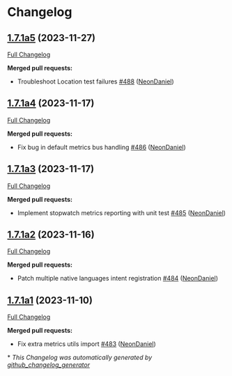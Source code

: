# Changelog

## [1.7.1a5](https://github.com/NeonGeckoCom/neon-utils/tree/1.7.1a5) (2023-11-27)

[Full Changelog](https://github.com/NeonGeckoCom/neon-utils/compare/1.7.1a4...1.7.1a5)

**Merged pull requests:**

- Troubleshoot Location test failures [\#488](https://github.com/NeonGeckoCom/neon-utils/pull/488) ([NeonDaniel](https://github.com/NeonDaniel))

## [1.7.1a4](https://github.com/NeonGeckoCom/neon-utils/tree/1.7.1a4) (2023-11-17)

[Full Changelog](https://github.com/NeonGeckoCom/neon-utils/compare/1.7.1a3...1.7.1a4)

**Merged pull requests:**

- Fix bug in default metrics bus handling [\#486](https://github.com/NeonGeckoCom/neon-utils/pull/486) ([NeonDaniel](https://github.com/NeonDaniel))

## [1.7.1a3](https://github.com/NeonGeckoCom/neon-utils/tree/1.7.1a3) (2023-11-17)

[Full Changelog](https://github.com/NeonGeckoCom/neon-utils/compare/1.7.1a2...1.7.1a3)

**Merged pull requests:**

- Implement stopwatch metrics reporting with unit test [\#485](https://github.com/NeonGeckoCom/neon-utils/pull/485) ([NeonDaniel](https://github.com/NeonDaniel))

## [1.7.1a2](https://github.com/NeonGeckoCom/neon-utils/tree/1.7.1a2) (2023-11-16)

[Full Changelog](https://github.com/NeonGeckoCom/neon-utils/compare/1.7.1a1...1.7.1a2)

**Merged pull requests:**

- Patch multiple native languages intent registration [\#484](https://github.com/NeonGeckoCom/neon-utils/pull/484) ([NeonDaniel](https://github.com/NeonDaniel))

## [1.7.1a1](https://github.com/NeonGeckoCom/neon-utils/tree/1.7.1a1) (2023-11-10)

[Full Changelog](https://github.com/NeonGeckoCom/neon-utils/compare/1.7.0...1.7.1a1)

**Merged pull requests:**

- Fix extra metrics utils import [\#483](https://github.com/NeonGeckoCom/neon-utils/pull/483) ([NeonDaniel](https://github.com/NeonDaniel))



\* *This Changelog was automatically generated by [github_changelog_generator](https://github.com/github-changelog-generator/github-changelog-generator)*
